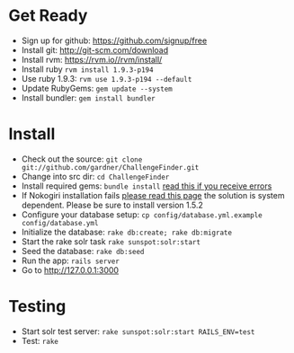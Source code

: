 Get Ready
======
* Sign up for github: https://github.com/signup/free
* Install git: http://git-scm.com/download
* Install rvm: https://rvm.io//rvm/install/
* Install ruby `rvm install 1.9.3-p194`
* Use ruby 1.9.3: `rvm use 1.9.3-p194 --default`
* Update RubyGems: `gem update --system` 
* Install bundler: `gem install bundler`

Install
======
* Check out the source: `git clone git://github.com/gardner/ChallengeFinder.git`
* Change into src dir: `cd ChallengeFinder`
* Install required gems: `bundle install` [read this if you receive errors](http://stackoverflow.com/questions/9345622/error-running-bundle-install-using-ruby-1-9-3 "Troubleshoot")
* If Nokogiri installation fails [please read this page](http://nokogiri.org/tutorials/installing_nokogiri.html) the solution is system dependent. Please be sure to install version 1.5.2
* Configure your database setup: `cp config/database.yml.example config/database.yml`
* Initialize the database: `rake db:create; rake db:migrate`
* Start the rake solr task `rake sunspot:solr:start`
* Seed the database: `rake db:seed`
* Run the app: `rails server`
* Go to http://127.0.0.1:3000

Testing
=======
* Start solr test server: `rake sunspot:solr:start RAILS_ENV=test`
* Test: `rake`
